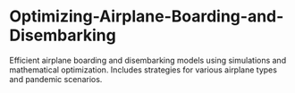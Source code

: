 # Optimizing-Airplane-Boarding-and-Disembarking
Efficient airplane boarding and disembarking models using simulations and mathematical optimization. Includes strategies for various airplane types and pandemic scenarios.
